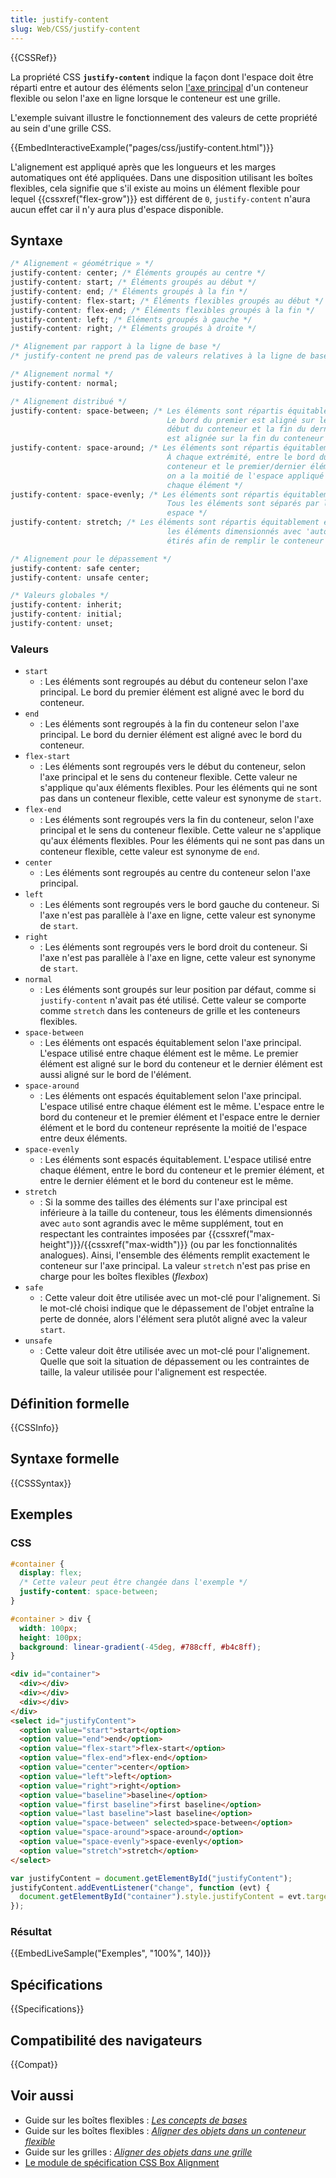 ```yaml
---
title: justify-content
slug: Web/CSS/justify-content
---
```


{{CSSRef}}

La propriété CSS **`justify-content`** indique la façon dont l'espace doit être réparti entre et autour des éléments selon [l'axe principal](/fr/docs/Web/CSS/CSS_Box_Alignment#Concepts_majeurs_et_terminologie) d'un conteneur flexible ou selon l'axe en ligne lorsque le conteneur est une grille.

L'exemple suivant illustre le fonctionnement des valeurs de cette propriété au sein d'une grille CSS.

{{EmbedInteractiveExample("pages/css/justify-content.html")}}

L'alignement est appliqué après que les longueurs et les marges automatiques ont été appliquées. Dans une disposition utilisant les boîtes flexibles, cela signifie que s'il existe au moins un élément flexible pour lequel {{cssxref("flex-grow")}} est différent de `0`, `justify-content` n'aura aucun effet car il n'y aura plus d'espace disponible.

## Syntaxe

```css
/* Alignement « géométrique » */
justify-content: center; /* Éléments groupés au centre */
justify-content: start; /* Éléments groupés au début */
justify-content: end; /* Éléments groupés à la fin */
justify-content: flex-start; /* Éléments flexibles groupés au début */
justify-content: flex-end; /* Éléments flexibles groupés à la fin */
justify-content: left; /* Éléments groupés à gauche */
justify-content: right; /* Éléments groupés à droite */

/* Alignement par rapport à la ligne de base */
/* justify-content ne prend pas de valeurs relatives à la ligne de base */

/* Alignement normal */
justify-content: normal;

/* Alignement distribué */
justify-content: space-between; /* Les éléments sont répartis équitablement
                                   Le bord du premier est aligné sur le
                                   début du conteneur et la fin du dernier
                                   est alignée sur la fin du conteneur */
justify-content: space-around; /* Les éléments sont répartis équitablement
                                   À chaque extrémité, entre le bord du
                                   conteneur et le premier/dernier élément
                                   on a la moitié de l'espace appliqué entre
                                   chaque élément */
justify-content: space-evenly; /* Les éléments sont répartis équitablement
                                   Tous les éléments sont séparés par le même
                                   espace */
justify-content: stretch; /* Les éléments sont répartis équitablement et
                                   les éléments dimensionnés avec 'auto' sont
                                   étirés afin de remplir le conteneur */

/* Alignement pour le dépassement */
justify-content: safe center;
justify-content: unsafe center;

/* Valeurs globales */
justify-content: inherit;
justify-content: initial;
justify-content: unset;
```

### Valeurs

- `start`
  - : Les éléments sont regroupés au début du conteneur selon l'axe principal. Le bord du premier élément est aligné avec le bord du conteneur.
- `end`
  - : Les éléments sont regroupés à la fin du conteneur selon l'axe principal. Le bord du dernier élément est aligné avec le bord du conteneur.
- `flex-start`
  - : Les éléments sont regroupés vers le début du conteneur, selon l'axe principal et le sens du conteneur flexible.
    Cette valeur ne s'applique qu'aux éléments flexibles. Pour les éléments qui ne sont pas dans un conteneur flexible, cette valeur est synonyme de `start`.
- `flex-end`
  - : Les éléments sont regroupés vers la fin du conteneur, selon l'axe principal et le sens du conteneur flexible.
    Cette valeur ne s'applique qu'aux éléments flexibles. Pour les éléments qui ne sont pas dans un conteneur flexible, cette valeur est synonyme de `end`.
- `center`
  - : Les éléments sont regroupés au centre du conteneur selon l'axe principal.
- `left`
  - : Les éléments sont regroupés vers le bord gauche du conteneur. Si l'axe n'est pas parallèle à l'axe en ligne, cette valeur est synonyme de `start`.
- `right`
  - : Les éléments sont regroupés vers le bord droit du conteneur. Si l'axe n'est pas parallèle à l'axe en ligne, cette valeur est synonyme de `start`.
- `normal`
  - : Les éléments sont groupés sur leur position par défaut, comme si `justify-content` n'avait pas été utilisé. Cette valeur se comporte comme `stretch` dans les conteneurs de grille et les conteneurs flexibles.
- `space-between`
  - : Les éléments ont espacés équitablement selon l'axe principal. L'espace utilisé entre chaque élément est le même. Le premier élément est aligné sur le bord du conteneur et le dernier élément est aussi aligné sur le bord de l'élément.
- `space-around`
  - : Les éléments ont espacés équitablement selon l'axe principal. L'espace utilisé entre chaque élément est le même. L'espace entre le bord du conteneur et le premier élément et l'espace entre le dernier élément et le bord du conteneur représente la moitié de l'espace entre deux éléments.
- `space-evenly`
  - : Les éléments sont espacés équitablement. L'espace utilisé entre chaque élément, entre le bord du conteneur et le premier élément, et entre le dernier élément et le bord du conteneur est le même.
- `stretch`
  - : Si la somme des tailles des éléments sur l'axe principal est inférieure à la taille du conteneur, tous les éléments dimensionnés avec `auto` sont agrandis avec le même supplément, tout en respectant les contraintes imposées par {{cssxref("max-height")}}/{{cssxref("max-width")}} (ou par les fonctionnalités analogues). Ainsi, l'ensemble des éléments remplit exactement le conteneur sur l'axe principal.
    La valeur `stretch` n'est pas prise en charge pour les boîtes flexibles (_flexbox_)
- `safe`
  - : Cette valeur doit être utilisée avec un mot-clé pour l'alignement. Si le mot-clé choisi indique que le dépassement de l'objet entraîne la perte de donnée, alors l'élément sera plutôt aligné avec la valeur `start`.
- `unsafe`
  - : Cette valeur doit être utilisée avec un mot-clé pour l'alignement. Quelle que soit la situation de dépassement ou les contraintes de taille, la valeur utilisée pour l'alignement est respectée.

## Définition formelle

{{CSSInfo}}

## Syntaxe formelle

{{CSSSyntax}}

## Exemples

### CSS

```css
#container {
  display: flex;
  /* Cette valeur peut être changée dans l'exemple */
  justify-content: space-between;
}

#container > div {
  width: 100px;
  height: 100px;
  background: linear-gradient(-45deg, #788cff, #b4c8ff);
}
```

```html hidden
<div id="container">
  <div></div>
  <div></div>
  <div></div>
</div>
<select id="justifyContent">
  <option value="start">start</option>
  <option value="end">end</option>
  <option value="flex-start">flex-start</option>
  <option value="flex-end">flex-end</option>
  <option value="center">center</option>
  <option value="left">left</option>
  <option value="right">right</option>
  <option value="baseline">baseline</option>
  <option value="first baseline">first baseline</option>
  <option value="last baseline">last baseline</option>
  <option value="space-between" selected>space-between</option>
  <option value="space-around">space-around</option>
  <option value="space-evenly">space-evenly</option>
  <option value="stretch">stretch</option>
</select>
```

```js hidden
var justifyContent = document.getElementById("justifyContent");
justifyContent.addEventListener("change", function (evt) {
  document.getElementById("container").style.justifyContent = evt.target.value;
});
```

### Résultat

{{EmbedLiveSample("Exemples", "100%", 140)}}

## Spécifications

{{Specifications}}

## Compatibilité des navigateurs

{{Compat}}

## Voir aussi

- Guide sur les boîtes flexibles : _[Les concepts de bases](/fr/docs/Web/CSS/Disposition_flexbox_CSS/Concepts_de_base_flexbox)_
- Guide sur les boîtes flexibles : _[Aligner des objets dans un conteneur flexible](/fr/docs/Web/CSS/Disposition_flexbox_CSS/Aligner_des_éléments_dans_un_conteneur_flexible)_
- Guide sur les grilles : _[Aligner des objets dans une grille](/fr/docs/Web/CSS/CSS_Grid_Layout/Alignement_des_boîtes_avec_les_grilles_CSS)_
- [Le module de spécification CSS Box Alignment](/fr/docs/Web/CSS/CSS_Box_Alignment)
